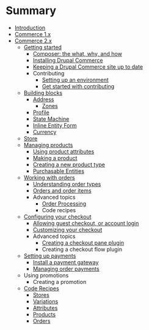 # Summary

* [Introduction](README.md)
* [Commerce 1.x](v1/README.md)
* [Commerce 2.x](v2/README.md)
    * [Getting started](v2/getting-started.md)
        * [Composer: the what, why, and how](v2/getting-started/composer.md)
        * [Installing Drupal Commerce](v2/getting-started/install.md)
        * [Keeping a Drupal Commerce site up to date](v2/getting-started/update.md)
        * Contributing
            * [Setting up an environment](v2/getting-started/contributing/development-environment.md)
            * [Get started with contributing](v2/getting-started/contributing/developing.md)
    * [Building blocks](v2/building-blocks/index.md)
        * [Address](v2/building-blocks/address/README.md)
            * [Zones](v2/building-blocks/address/zones.md)
        * [Profile](v2/building-blocks/profile.md)
        * [State Machine](v2/building-blocks/state-machine.md)
        * [Inline Entity Form](v2/building-blocks/ief.md)
        * [Currency](v2/building-blocks/currency.md)
    * [Store](v2/store.md)
    * [Managing products](v2/product/index.md)
        * [Using product attributes](v2/product/product-attributes.md)
        * [Making a product](v2/product/products.md)
        * [Creating a new product type](v2/product/product-type.md)
        * [Purchasable Entities](v2/product/purchasable-entities.md)
    * [Working with orders](v2/orders/index.md)
        * [Understanding order types](v2/orders/order-types.md)
        * [Orders and order items](v2/orders/order-items.md)
        * Advanced topics
            * [Order Processing](v2/orders/order-processing.md)
            * Code recipes
    * [Configuring your checkout](v2/checkout/index.md)
        * [Allowing guest checkout, or account login](v2/checkout/guest.md)
        * [Customizing your checkout](v2/checkout/customize.md)
        * Advanced topics
            * [Creating a checkout pane plugin](v2/checkout/checkout-pane-plugin.md)
            * Creating a checkout flow plugin
    * [Setting up payments](v2/setting-up-payments.md)
        * [Install a payment gateway](v2/install-a-payment-gateway.md)
        * [Managing order payments](v2/managing-order-payments.md)
    * Using promotions
        * Creating a promotion
    * [Code Recipes](v2/recipes/index.md)
        * [Stores](v2/recipes/stores.md)
        * [Variations](v2/recipes/variations.md)
        * [Attributes](v2/recipes/attributes.md)
        * [Products](v2/recipes/products.md)
        * [Orders](v2/recipes/orders.md)

